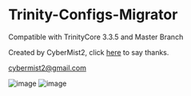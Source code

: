 # Trinity-Configs-Migrator

Compatible with TrinityCore 3.3.5 and Master Branch

Created by CyberMist2, click [here](https://www.paypal.com/paypalme/cybermist2) to say thanks.

cybermist2@gmail.com

![image](https://user-images.githubusercontent.com/7664922/202861046-6035fbd2-8fd1-4079-a541-fda561db9baf.png)
![image](https://user-images.githubusercontent.com/7664922/202861065-35eadae3-5b80-4cbe-8f46-27dfaa48c1b2.png)
